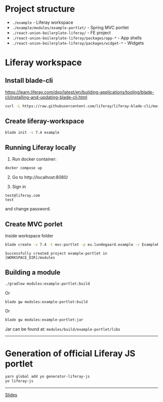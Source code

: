 # Project structure

- `./example` - Liferay workspace
- `./example/modules/example-portlet/` - Spring MVC portlet
- `./react-union-boilerplate-liferay/` - FE project
- `./react-union-boilerplate-liferay/packages/app-*` - App shells
- `./react-union-boilerplate-liferay/packages/widget-*` - Widgets

# Liferay workspace

## Install blade-cli

https://learn.liferay.com/dxp/latest/en/building-applications/tooling/blade-cli/installing-and-updating-blade-cli.html

```sh
curl -L https://raw.githubusercontent.com/liferay/liferay-blade-cli/master/cli/installers/local | sh
```

## Create liferay-workspace

```sh
blade init -v 7.4 example
```

## Running Liferay locally

1. Run docker container:

```sh
docker compose up
```

2. Go to http://localhost:8080/

3. Sign in

```
test@liferay.com
test
```

and change password.

## Create MVC porlet

Inside workspace folder

```sh
blade create -v 7.4 -t mvc-portlet -p eu.lundegaard.example -c ExamplePortlet example-portlet
```

```
Successfully created project example-portlet in [WORKSPACE_DIR]/modules
```

## Building a module

```sh
./gradlew modules:example-portlet:build
```

Or

```sh
blade gw modules:example-portlet:build
```

Or

```sh
blade gw modules:example-portlet:jar
```

Jar can be found at: `modules/build/example-portlet/libs`

---

# Generation of official Liferay JS portlet

```sh
yarn global add yo generator-liferay-js
yo liferay-js
```

---

[Slides](https://docs.google.com/presentation/d/1IT1DqcV1o2DDZL3cPvWXfE6bLlv9BTCwfF8ohAytass/edit?usp=sharing)
